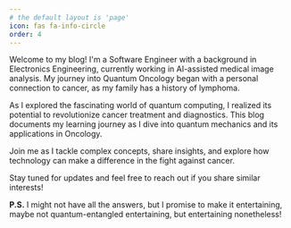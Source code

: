 ```yaml
---
# the default layout is 'page'
icon: fas fa-info-circle
order: 4
---
```


Welcome to my blog! I'm a Software Engineer with a background in Electronics Engineering, currently working in AI-assisted medical image analysis. My journey into Quantum Oncology began with a personal connection to cancer, as my family has a history of lymphoma. 

As I explored the fascinating world of quantum computing, I realized its potential to revolutionize cancer treatment and diagnostics. This blog documents my learning journey as I dive into quantum mechanics and its applications in Oncology.

Join me as I tackle complex concepts, share insights, and explore how technology can make a difference in the fight against cancer. 

Stay tuned for updates and feel free to reach out if you share similar interests! 

**P.S.** I might not have all the answers, but I promise to make it entertaining, maybe not quantum-entangled entertaining, but entertaining nonetheless!